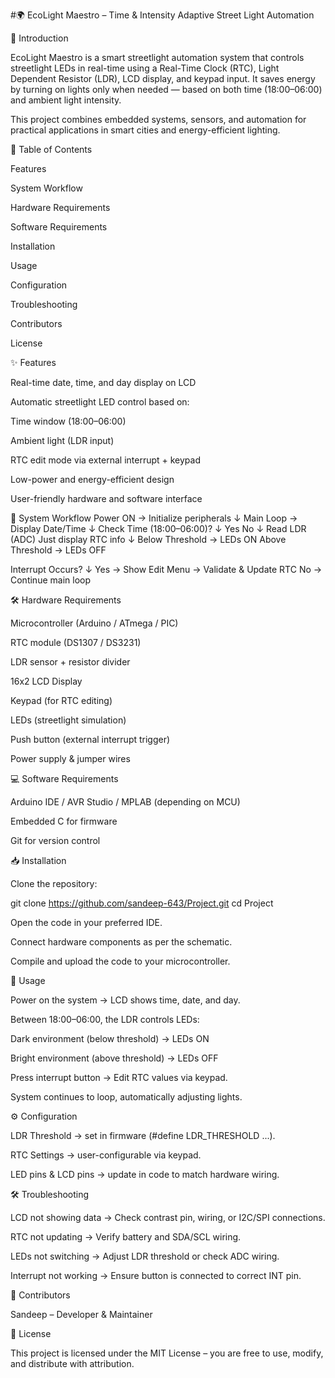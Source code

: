 #🌍 EcoLight Maestro – Time & Intensity Adaptive Street Light Automation

📖 Introduction

EcoLight Maestro is a smart streetlight automation system that controls streetlight LEDs in real-time using a Real-Time Clock (RTC), Light Dependent Resistor (LDR), LCD display, and keypad input.
It saves energy by turning on lights only when needed — based on both time (18:00–06:00) and ambient light intensity.

This project combines embedded systems, sensors, and automation for practical applications in smart cities and energy-efficient lighting.

📑 Table of Contents

Features

System Workflow

Hardware Requirements

Software Requirements

Installation

Usage

Configuration

Troubleshooting

Contributors

License

✨ Features

Real-time date, time, and day display on LCD

Automatic streetlight LED control based on:

Time window (18:00–06:00)

Ambient light (LDR input)

RTC edit mode via external interrupt + keypad

Low-power and energy-efficient design

User-friendly hardware and software interface

🔄 System Workflow
Power ON → Initialize peripherals
↓
Main Loop → Display Date/Time
↓
Check Time (18:00–06:00)?
↓ Yes                No ↓
Read LDR (ADC)     Just display RTC info
↓
Below Threshold → LEDs ON
Above Threshold → LEDs OFF

Interrupt Occurs?
↓
Yes → Show Edit Menu → Validate & Update RTC
No  → Continue main loop

🛠 Hardware Requirements

Microcontroller (Arduino / ATmega / PIC)

RTC module (DS1307 / DS3231)

LDR sensor + resistor divider

16x2 LCD Display

Keypad (for RTC editing)

LEDs (streetlight simulation)

Push button (external interrupt trigger)

Power supply & jumper wires

💻 Software Requirements

Arduino IDE / AVR Studio / MPLAB (depending on MCU)

Embedded C for firmware

Git for version control

📥 Installation

Clone the repository:

git clone https://github.com/sandeep-643/Project.git
cd Project


Open the code in your preferred IDE.

Connect hardware components as per the schematic.

Compile and upload the code to your microcontroller.

🚦 Usage

Power on the system → LCD shows time, date, and day.

Between 18:00–06:00, the LDR controls LEDs:

Dark environment (below threshold) → LEDs ON

Bright environment (above threshold) → LEDs OFF

Press interrupt button → Edit RTC values via keypad.

System continues to loop, automatically adjusting lights.

⚙️ Configuration

LDR Threshold → set in firmware (#define LDR_THRESHOLD ...).

RTC Settings → user-configurable via keypad.

LED pins & LCD pins → update in code to match hardware wiring.

🛠 Troubleshooting

LCD not showing data → Check contrast pin, wiring, or I2C/SPI connections.

RTC not updating → Verify battery and SDA/SCL wiring.

LEDs not switching → Adjust LDR threshold or check ADC wiring.

Interrupt not working → Ensure button is connected to correct INT pin.

👥 Contributors

Sandeep
 – Developer & Maintainer

📜 License

This project is licensed under the MIT License – you are free to use, modify, and distribute with attribution.
